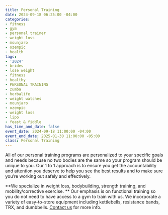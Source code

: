 ```yaml
---
title: Personal Training
date: 2024-09-18 06:25:00 -04:00
categories:
- fitness
- gym
- personal trainer
- weight loss
- mounjaro
- ozempic
- health
tags:
- '2024'
- brides
- lose weight
- fitness
- healthy
- PERSONAL TRAINING
- zumba
- herbalife
- weight watches
- mounjaro
- ozempic
- weight loss
- lipo
- feast & fiddle
has_time_and_date: false
event_date: 2024-09-18 11:00:00 -04:00
event_end_date: 2025-01-30 11:00:00 -05:00
class: Personal Training
---
```


All of our personal training programs are personalized to your specific goals and needs because no two bodies are the same so your program should be unique to you. Our 1 to 1 approach is to ensure you get the accountability and attention you deserve to help you see the best results and to make sure you’re working out safely and effectively.

**We specialize in weight loss, bodybuilding, strength training, and mobility/corrective exercise. ** Our emphasis is on functional training so you do not need to have access to a gym to train with us. We incorporate a variety of easy-to-store equipment including kettlebells, resistance bands, TRX, and dumbbells. [Contact us](https://shapeitupnutritionfitness.com/contact/) for more info.